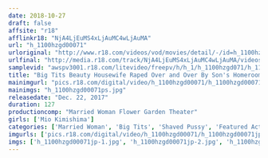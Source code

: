 ```yaml
---
date: 2018-10-27
draft: false
affsite: "r18"
afflinkr18: "NjA4LjEuMS4xLjAuMC4wLjAuMA"
url: "h_1100hzgd00071"
urloriginal: "http://www.r18.com/videos/vod/movies/detail/-/id=h_1100hzgd00071"
urlfinal: "http://media.r18.com/track/NjA4LjEuMS4xLjAuMC4wLjAuMA/videos/vod/movies/detail/-/id=h_1100hzgd00071"
samplevid: "awspv3001.r18.com/litevideo/freepv/h/h_1/h_1100hzgd071/h_1100hzgd071_dmb_w.mp4"
title: "Big Tits Beauty Housewife Raped Over and Over By Son's Homeroom Teacher After Legendary No.1 Soapland Sex Worker Past Revealed"
mainimgurl: "pics.r18.com/digital/video/h_1100hzgd00071/h_1100hzgd00071ps.jpg"
mainimgs: "h_1100hzgd00071ps.jpg"
releasedate: "Dec. 22, 2017"
duration: 127
productioncomp: "Married Woman Flower Garden Theater"
girls: ['Mio Kimishima']
categories: ['Married Woman', 'Big Tits', 'Shaved Pussy', 'Featured Actress', 'Drama', 'Creampie', 'Lotion', 'Hi-Def']
imgurls: ['pics.r18.com/digital/video/h_1100hzgd00071/h_1100hzgd00071jp-1.jpg', 'pics.r18.com/digital/video/h_1100hzgd00071/h_1100hzgd00071jp-2.jpg', 'pics.r18.com/digital/video/h_1100hzgd00071/h_1100hzgd00071jp-3.jpg', 'pics.r18.com/digital/video/h_1100hzgd00071/h_1100hzgd00071jp-4.jpg', 'pics.r18.com/digital/video/h_1100hzgd00071/h_1100hzgd00071jp-5.jpg', 'pics.r18.com/digital/video/h_1100hzgd00071/h_1100hzgd00071jp-6.jpg', 'pics.r18.com/digital/video/h_1100hzgd00071/h_1100hzgd00071jp-7.jpg', 'pics.r18.com/digital/video/h_1100hzgd00071/h_1100hzgd00071jp-8.jpg', 'pics.r18.com/digital/video/h_1100hzgd00071/h_1100hzgd00071jp-9.jpg', 'pics.r18.com/digital/video/h_1100hzgd00071/h_1100hzgd00071jp-10.jpg', 'pics.r18.com/digital/video/h_1100hzgd00071/h_1100hzgd00071jp-11.jpg', 'pics.r18.com/digital/video/h_1100hzgd00071/h_1100hzgd00071jp-12.jpg', 'pics.r18.com/digital/video/h_1100hzgd00071/h_1100hzgd00071jp-13.jpg', 'pics.r18.com/digital/video/h_1100hzgd00071/h_1100hzgd00071jp-14.jpg', 'pics.r18.com/digital/video/h_1100hzgd00071/h_1100hzgd00071jp-15.jpg', 'pics.r18.com/digital/video/h_1100hzgd00071/h_1100hzgd00071jp-16.jpg', 'pics.r18.com/digital/video/h_1100hzgd00071/h_1100hzgd00071jp-17.jpg', 'pics.r18.com/digital/video/h_1100hzgd00071/h_1100hzgd00071jp-18.jpg', 'pics.r18.com/digital/video/h_1100hzgd00071/h_1100hzgd00071jp-19.jpg', 'pics.r18.com/digital/video/h_1100hzgd00071/h_1100hzgd00071jp-20.jpg']
imgs: ['h_1100hzgd00071jp-1.jpg', 'h_1100hzgd00071jp-2.jpg', 'h_1100hzgd00071jp-3.jpg', 'h_1100hzgd00071jp-4.jpg', 'h_1100hzgd00071jp-5.jpg', 'h_1100hzgd00071jp-6.jpg', 'h_1100hzgd00071jp-7.jpg', 'h_1100hzgd00071jp-8.jpg', 'h_1100hzgd00071jp-9.jpg', 'h_1100hzgd00071jp-10.jpg', 'h_1100hzgd00071jp-11.jpg', 'h_1100hzgd00071jp-12.jpg', 'h_1100hzgd00071jp-13.jpg', 'h_1100hzgd00071jp-14.jpg', 'h_1100hzgd00071jp-15.jpg', 'h_1100hzgd00071jp-16.jpg', 'h_1100hzgd00071jp-17.jpg', 'h_1100hzgd00071jp-18.jpg', 'h_1100hzgd00071jp-19.jpg', 'h_1100hzgd00071jp-20.jpg']
---
```

